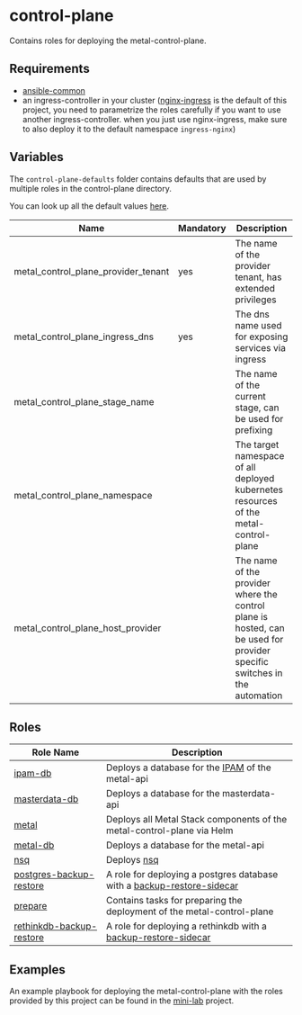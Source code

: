 # control-plane

Contains roles for deploying the metal-control-plane.

## Requirements

- [ansible-common](https://github.com/metal-stack/ansible-common)
- an ingress-controller in your cluster ([nginx-ingress](https://github.com/kubernetes/ingress-nginx) is the default of this project, you need to parametrize the roles carefully if you want to use another ingress-controller. when you just use nginx-ingress, make sure to also deploy it to the default namespace `ingress-nginx`)

## Variables

The `control-plane-defaults` folder contains defaults that are used by multiple roles in the control-plane directory.

You can look up all the default values [here](control-plane-defaults/main.yaml).

| Name                                | Mandatory | Description                                                                                                              |
| ----------------------------------- | --------- | ------------------------------------------------------------------------------------------------------------------------ |
| metal_control_plane_provider_tenant | yes       | The name of the provider tenant, has extended privileges                                                                 |
| metal_control_plane_ingress_dns     | yes       | The dns name used for exposing services via ingress                                                                      |
| metal_control_plane_stage_name      |           | The name of the current stage, can be used for prefixing                                                                 |
| metal_control_plane_namespace       |           | The target namespace of all deployed kubernetes resources of the metal-control-plane                                     |
| metal_control_plane_host_provider   |           | The name of the provider where the control plane is hosted, can be used for provider specific switches in the automation |

## Roles

| Role Name                                                                | Description                                                                                                                     |
| ------------------------------------------------------------------------ | ------------------------------------------------------------------------------------------------------------------------------- |
| [ipam-db](roles/ipam-db)                                   | Deploys a database for the [IPAM](https://github.com/metal-stack/go-ipam) of the metal-api                                      |
| [masterdata-db](roles/masterdata-db)                       | Deploys a database for the masterdata-api                                                                                       |
| [metal](roles/metal)                                       | Deploys all Metal Stack components of the metal-control-plane via Helm                                                          |
| [metal-db](roles/metal-db)                                 | Deploys a database for the metal-api                                                                                            |
| [nsq](roles/nsq)                                           | Deploys [nsq](https://nsq.io/)                                                                                                  |
| [postgres-backup-restore](roles/postgres-backup-restore)   | A role for deploying a postgres database with a [backup-restore-sidecar](https://github.com/metal-stack/backup-restore-sidecar) |
| [prepare](roles/prepare)                                   | Contains tasks for preparing the deployment of the metal-control-plane                                                          |
| [rethinkdb-backup-restore](roles/rethinkdb-backup-restore) | A role for deploying a rethinkdb with a [backup-restore-sidecar](https://github.com/metal-stack/backup-restore-sidecar)         |

## Examples

An example playbook for deploying the metal-control-plane with the roles provided by this project can be found in the [mini-lab](https://github.com/metal-stack/mini-lab) project.
